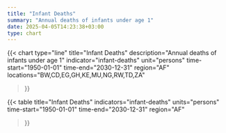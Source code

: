 ```yaml
---
title: "Infant Deaths"
summary: "Annual deaths of infants under age 1"
date: 2025-04-05T14:23:38+03:00
type: chart
---
```


{{< chart
    type="line"
    title="Infant Deaths"
    description="Annual deaths of infants under age 1"
    indicator="infant-deaths"
    unit="persons"
    time-start="1950-01-01"
    time-end="2030-12-31"
    region="AF"
    locations="BW,CD,EG,GH,KE,MU,NG,RW,TD,ZA"
>}}

{{< table
    title="Infant Deaths"
    indicators="infant-deaths"
    units="persons"
    time-start="1950-01-01"
    time-end="2030-12-31"
    region="AF"
>}}
